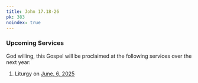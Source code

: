 ```yaml
---
title: John 17.18-26
pk: 383
noindex: true
---
```


### Upcoming Services

God willing, this Gospel will be proclaimed at the following services over the next year:


1. Liturgy on [June,  6, 2025](https://orthocal.info/readings/gregorian/2025/06/06/)
